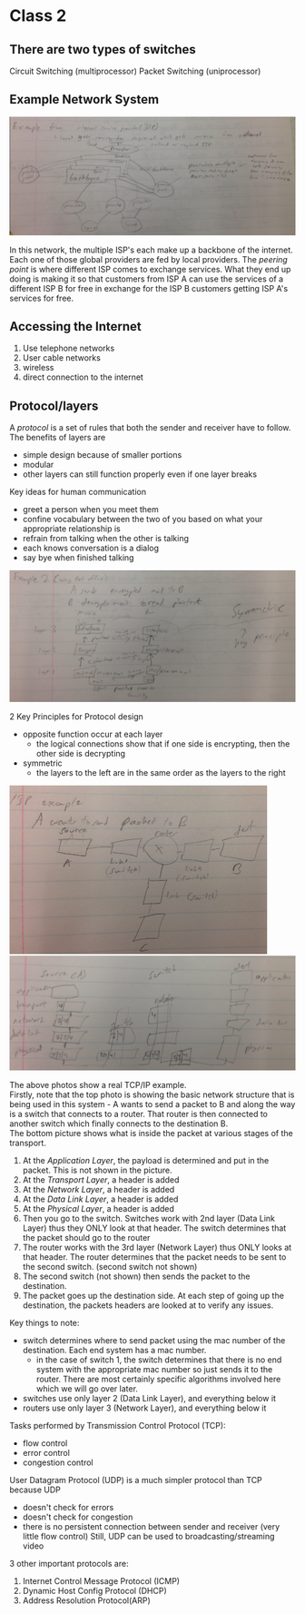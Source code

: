 Class 2
=========

## There are two types of switches
Circuit Switching (multiprocessor)
Packet Switching (uniprocessor)

## Example Network System

![](class_2/36245959c2ae6f238ce9b06788004b7a.png)

In this network, the multiple ISP's each make up a backbone of the internet. Each one of those global providers are fed by local providers. The *peering point* is where different ISP comes to exchange services. What they end up doing is making it so that customers from ISP A can use the services of a different ISP B for free in exchange for the ISP B customers getting ISP A's services for free.

## Accessing the Internet
1. Use telephone networks
2. User cable networks
3. wireless
4. direct connection to the internet

## Protocol/layers
A *protocol* is a set of rules that both the sender and receiver have to follow.  
The benefits of layers are
* simple design because of smaller portions
* modular
* other layers can still function properly even if one layer breaks

Key ideas for human communication
* greet a person when you meet them
* confine vocabulary between the two of you based on what your appropriate relationship is
* refrain from talking when the other is talking
* each knows conversation is a dialog
* say bye when finished talking


![](class_2/8c8fc13f1ecda39e7eec369ac667a787.png)

2 Key Principles for Protocol design
* opposite function occur at each layer
  * the logical connections show that if one side is encrypting, then the other side is decrypting
* symmetric
  * the layers to the left are in the same order as the layers to the right

![](class_2/f998367e246dab8b6927b1d8c5f1dcef.png)
![](class_2/5b72fae38e7d3d3d98a5df1a096403de.png)

The above photos show a real TCP/IP example.  
Firstly, note that the top photo is showing the basic network structure that is being used in this system - A wants to send a packet to B and along the way is a switch that connects to a router. That router is then connected to another switch which finally connects to the destination B.  
The bottom picture shows what is inside the packet at various stages of the transport.

1. At the *Application Layer*, the payload is determined and put in the packet. This is not shown in the picture.
2. At the *Transport Layer*, a header is added
4. At the *Network Layer*, a header is added
5. At the *Data Link Layer*, a header is added
6. At the *Physical Layer*, a header is added
7. Then you go to the switch. Switches work with 2nd layer (Data Link Layer) thus they ONLY look at that header. The switch determines that the packet should go to the router
8. The router works with the 3rd layer (Network Layer) thus ONLY looks at that header. The router determines that the packet needs to be sent to the second switch. (second switch not shown)
9. The second switch (not shown) then sends the packet to the destination.
10. The packet goes up the destination side. At each step of going up the destination, the packets headers are looked at to verify any issues.

Key things to note:
* switch determines where to send packet using the mac number of the destination. Each end system has a mac number.
  * in the case of switch 1, the switch determines that there is no end system with the appropriate mac number so just sends it to the router. There are most certainly specific algorithms involved here which we will go over later.
* switches use only layer 2 (Data Link Layer), and everything below it
* routers use only layer 3 (Network Layer), and everything below it

Tasks performed by Transmission Control Protocol (TCP):
* flow control
* error control
* congestion control

User Datagram Protocol (UDP) is a much simpler protocol than TCP because UDP
* doesn't check for errors
* doesn't check for congestion
* there is no persistent connection between sender and receiver (very little flow control)
Still, UDP can be used to broadcasting/streaming video

3 other important protocols are:
1. Internet Control Message Protocol (ICMP)
2. Dynamic Host Config Protocol (DHCP)
3. Address Resolution Protocol(ARP)
